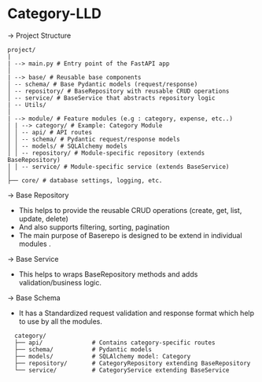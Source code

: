 # Category-LLD

-> Project Structure

```
project/
|
| --> main.py # Entry point of the FastAPI app
│
| --> base/ # Reusable base components
│ -- schema/ # Base Pydantic models (request/response)
│ -- repository/ # BaseRepository with reusable CRUD operations
│ -- service/ # BaseService that abstracts repository logic
| -- Utils/ 
│
| --> module/ # Feature modules (e.g : category, expense, etc..)
│ | --> category/ # Example: Category Module
│ │ -- api/ # API routes
│ │ -- schema/ # Pydantic request/response models
│ │ -- models/ # SQLAlchemy models
│ │ -- repository/ # Module-specific repository (extends BaseRepository)
│ │ -- service/ # Module-specific service (extends BaseService)
│
├── core/ # database settings, logging, etc. 
```

-> Base Repository

- This helps to provide the reusable CRUD operations (create, get, list, update, delete)
- And also supports filtering, sorting, pagination
- The main purpose of Baserepo is designed to be extend in individual modules .

-> Base Service

- This helps to wraps BaseRepository methods and adds validation/business logic.

-> Base Schema

- It has a Standardized request validation and response format which help to use by all the modules.

```
  category/
  ├── api/              # Contains category-specific routes
  ├── schema/           # Pydantic models
  ├── models/           # SQLAlchemy model: Category
  ├── repository/       # CategoryRepository extending BaseRepository
  └── service/          # CategoryService extending BaseService
```
